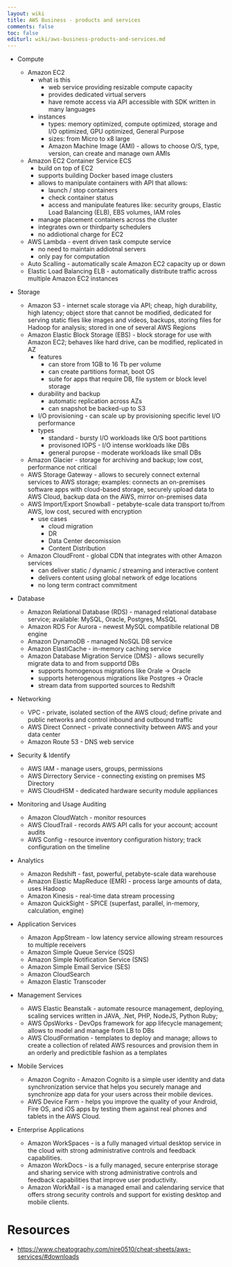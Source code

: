```yaml
---
layout: wiki
title: AWS Business - products and services
comments: false
toc: false
editurl: wiki/aws-business-products-and-services.md
---
```


* Compute
  * Amazon EC2
    * what is this
      * web service providing resizable compute capacity
      * provides dedicated virtual servers
      * have remote access via API accessible with SDK written in many languages
    * instances
      * types: memory optimized, compute optimized, storage and I/O optimized, GPU optimized, General Purpose
      * sizes: from Micro to x8 large
      * Amazon Machine Image (AMI) - allows to choose O/S, type, version, can create and manage own AMIs
  * Amazon EC2 Container Service ECS
    * build on top of EC2
    * supports building Docker based image clusters
    * allows to manipulate containers with API that allows:
      * launch / stop containers
      * check container status
      * access and manipulate features like: security groups, Elastic Load Balancing (ELB), EBS volumes, IAM roles
    * manage placement containers across the cluster
    * integrates own or thirdparty schedulers
    * no addiotional charge for EC2
  * AWS Lambda - event driven task compute service
    * no need to maintain addiotnal servers
    * only pay for computation
  * Auto Scalling - automatically scale Amazon EC2 capacity up or down
  * Elastic Load Balancing ELB - automatically distribute traffic across multiple Amazon EC2 instances

* Storage
  * Amazon S3 - internet scale storage via API; cheap, high durability, high latency; object store that cannot be modified, dedicated for serving static flies like images and videos, backups, storing files for Hadoop for analysis; stored in one of several AWS Regions
  * Amazon Elastic Block Storage (EBS) - block storage for use with Amazon EC2; behaves like hard drive, can be modified, replicated in AZ
    * features
      * can store from 1GB to 16 Tb per volume
      * can create partitions format, boot OS
      * suite for apps that require DB, file system or block level storage
    * durability and backup
      * automatic replication across AZs
      * can snapshot be backed-up to S3
    * I/O provisioning  - can scale up by provisioning specific level I/O performance
    * types
      * standard - bursty I/O workloads like O/S boot partitions
      * provisoned IOPS - I/O intense workloads like DBs
      * general puropse - moderate workloads like small DBs
  * Amazon Glacier - storage for archiving and backup; low cost, performance not critical
  * AWS Storage Gateway - allows to securely connect external services to AWS storage; examples: connects an on-premises software apps with cloud-based storage, securely upload data to AWS Cloud, backup data on the AWS, mirror on-premises data
  * AWS Import/Export Snowball - petabyte-scale data transport to/from AWS, low cost, secured with encryption
    * use cases
      * cloud migration
      * DR
      * Data Center decomission
      * Content Distribution
  * Amazon CloudFront - global CDN that integrates with other Amazon services
    * can deliver static / dynamic / streaming and interactive content
    * delivers content using global network of edge locations
    * no long term contract commitment

* Database
  * Amazon Relational Database (RDS) - managed relational database service; available: MySQL, Oracle, Postgres, MsSQL
  * Amazon RDS For Aurora - newest MySQL compatibile relational DB engine
  * Amazon DynamoDB - managed NoSQL DB service
  * Amazon ElastiCache - in-memory caching service
  * Amazon Database Migration Service (DMS) - allows securelly migrate data to and from supportd DBs
    * supports homogenous migrations like Orale -> Oracle
    * supports heterogenous migrations like Postgres -> Oracle
    * stream data from supported sources to Redshift

* Networking
  * VPC - private, isolated section of the AWS cloud; define private and public networks and control inbound and outbound traffic
  * AWS Direct Connect - private connectivity between AWS and your data center
  * Amazon Route 53 - DNS web service

* Security & Identify
  * AWS IAM - manage users, groups, permissions
  * AWS Dirrectory Service - connecting existing on premises MS Directory
  * AWS CloudHSM - dedicated hardware security module appliances

* Monitoring and Usage Auditing
  * Amazon CloudWatch - monitor resources
  * AWS CloudTrail - records AWS API calls for your account; account audits
  * AWS Config - resource inventory configuration history; track configuration on the timeline

* Analytics
  * Amazon Redshift - fast, powerful, petabyte-scale data warehouse
  * Amazon Elastic MapReduce (EMR) - process large amounts of data, uses Hadoop
  * Amazon Kinesis - real-time data stream processing
  * Amazon QuickSight - SPICE (superfast, parallel, in-memory, calculation, engine)
  
* Application Services
  * Amazon AppStream - low latency service allowing stream resources to multiple receivers
  * Amazon Simple Queue Service (SQS)
  * Amazon Simple Notification Service (SNS)
  * Amazon Simple Email Service (SES)
  * Amazon CloudSearch
  * Amazon Elastic Transcoder

* Management Services
  * AWS Elastic Beanstalk - automate resource management, deploying, scaling services written in JAVA, .Net, PHP, NodeJS, Python Ruby; 
  * AWS OpsWorks - DevOps framework for app lifecycle management; allows to model and manage from LB to DBs
  * AWS CloudFormation - templates to deploy and manage; allows to create a collection of related AWS resources and provision them in an orderly and predictible fashion as a templates

* Mobile Services
  * Amazon Cognito - Amazon Cognito is a simple user identity and data synchronization service that helps you securely manage and synchronize app data for your users across their mobile devices.
  * AWS Device Farm - helps you improve the quality of your Android, Fire OS, and iOS apps by testing them against real phones and tablets in the AWS Cloud.

* Enterprise Applications
  * Amazon WorkSpaces - is a fully managed virtual desktop service in the cloud with strong administrative controls and feedback capabilities.
  * Amazon WorkDocs - is a fully managed, secure enterprise storage and sharing service with strong administrative controls and feedback capabilities that improve user productivity.
  * Amazon WorkMail - is a managed email and calendaring service that offers strong security controls and support for existing desktop and mobile clients.

# Resources

* https://www.cheatography.com/nire0510/cheat-sheets/aws-services/#downloads
